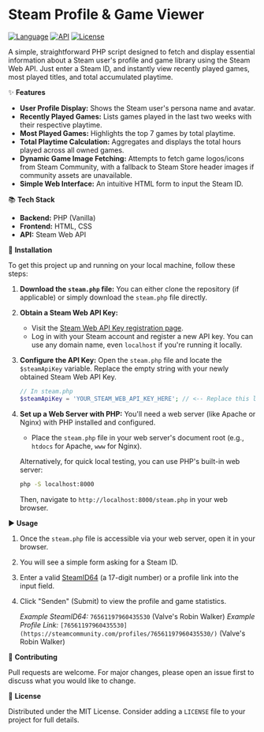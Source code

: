 # Steam Profile & Game Viewer

[![Language](https://img.shields.io/badge/language-PHP-blue.svg)](https://www.php.net/)
[![API](https://img.shields.io/badge/API-Steam_Web_API-orange.svg)](https://steamcommunity.com/dev/apikey)
[![License](https://img.shields.io/badge/license-MIT-green.svg)](https://opensource.org/licenses/MIT)

A simple, straightforward PHP script designed to fetch and display essential information about a Steam user's profile and game library using the Steam Web API. Just enter a Steam ID, and instantly view recently played games, most played titles, and total accumulated playtime.

✨ **Features**

*   **User Profile Display:** Shows the Steam user's persona name and avatar.
*   **Recently Played Games:** Lists games played in the last two weeks with their respective playtime.
*   **Most Played Games:** Highlights the top 7 games by total playtime.
*   **Total Playtime Calculation:** Aggregates and displays the total hours played across all owned games.
*   **Dynamic Game Image Fetching:** Attempts to fetch game logos/icons from Steam Community, with a fallback to Steam Store header images if community assets are unavailable.
*   **Simple Web Interface:** An intuitive HTML form to input the Steam ID.

📚 **Tech Stack**

*   **Backend:** PHP (Vanilla)
*   **Frontend:** HTML, CSS
*   **API:** Steam Web API

🚀 **Installation**

To get this project up and running on your local machine, follow these steps:

1.  **Download the `steam.php` file:**
    You can either clone the repository (if applicable) or simply download the `steam.php` file directly.

2.  **Obtain a Steam Web API Key:**
    *   Visit the [Steam Web API Key registration page](https://steamcommunity.com/dev/apikey).
    *   Log in with your Steam account and register a new API key. You can use any domain name, even `localhost` if you're running it locally.

3.  **Configure the API Key:**
    Open the `steam.php` file and locate the `$steamApiKey` variable. Replace the empty string with your newly obtained Steam Web API Key.

    ```php
    // In steam.php
    $steamApiKey = 'YOUR_STEAM_WEB_API_KEY_HERE'; // <-- Replace this line with your actual API key
    ```

4.  **Set up a Web Server with PHP:**
    You'll need a web server (like Apache or Nginx) with PHP installed and configured.
    *   Place the `steam.php` file in your web server's document root (e.g., `htdocs` for Apache, `www` for Nginx).

    Alternatively, for quick local testing, you can use PHP's built-in web server:
    ```bash
    php -S localhost:8000
    ```
    Then, navigate to `http://localhost:8000/steam.php` in your web browser.

▶️ **Usage**

1.  Once the `steam.php` file is accessible via your web server, open it in your browser.
2.  You will see a simple form asking for a Steam ID.
3.  Enter a valid [SteamID64](https://steamid.io/) (a 17-digit number) or a profile link into the input field.
4.  Click "Senden" (Submit) to view the profile and game statistics.

    *Example SteamID64:* `76561197960435530` (Valve's Robin Walker)
    *Example Profile Link:* `[76561197960435530](https://steamcommunity.com/profiles/76561197960435530/)` (Valve's Robin Walker)

🤝 **Contributing**

Pull requests are welcome. For major changes, please open an issue first to discuss what you would like to change.

📝 **License**

Distributed under the MIT License. Consider adding a `LICENSE` file to your project for full details.
